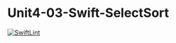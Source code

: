 # Unit4-03-Swift-SelectSort
[![SwiftLint](https://github.com/ICS4U-Programming-MelodyB/Unit4-03-Swift-SelectSort/workflows/SwiftLint/badge.svg)](https://github.com/ICS4U-Programming-MelodyB/Unit4-03-Swift-SelectSort/actions)
